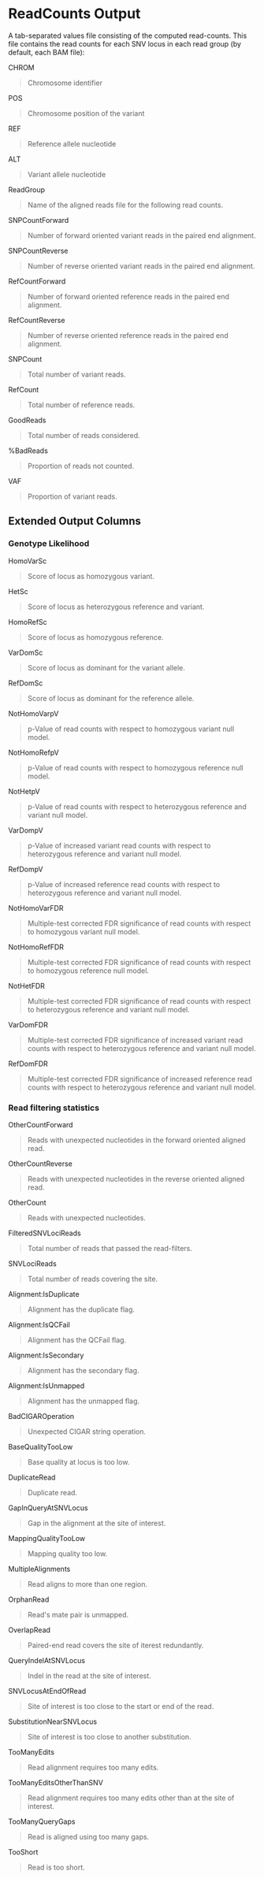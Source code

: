 # ReadCounts Output 

A tab-separated values file consisting of the computed read-counts. This file contains the read counts
for each SNV locus in each read group (by default, each BAM file):

CHROM
> Chromosome identifier

POS
> Chromosome position of the variant

REF
> Reference allele nucleotide

ALT
> Variant allele nucleotide

ReadGroup
> Name of the aligned reads file for the following read counts.

SNPCountForward
> Number of forward oriented variant reads in the paired end alignment.

SNPCountReverse
> Number of reverse oriented variant reads in the paired end alignment.

RefCountForward
> Number of forward oriented reference reads in the paired end alignment.

RefCountReverse
> Number of reverse oriented reference reads in the paired end alignment.

SNPCount
> Total number of variant reads.

RefCount
> Total number of reference reads.

GoodReads
> Total number of reads considered.

%BadReads
> Proportion of reads not counted.

VAF
> Proportion of variant reads.

## Extended Output Columns

### Genotype Likelihood

HomoVarSc
> Score of locus as homozygous variant.

HetSc
> Score of locus as heterozygous reference and variant.

HomoRefSc
> Score of locus as homozygous reference.

VarDomSc
> Score of locus as dominant for the variant allele.

RefDomSc
> Score of locus as dominant for the reference allele.

NotHomoVarpV
> p-Value of read counts with respect to homozygous variant null model.

NotHomoRefpV
> p-Value of read counts with respect to homozygous reference null model.

NotHetpV
> p-Value of read counts with respect to heterozygous reference and variant null model.

VarDompV
> p-Value of increased variant read counts with respect to heterozygous reference and variant null model.

RefDompV
> p-Value of increased reference read counts with respect to heterozygous reference and variant null model.

NotHomoVarFDR
> Multiple-test corrected FDR significance of read counts with respect to homozygous variant null model.

NotHomoRefFDR
> Multiple-test corrected FDR significance of read counts with respect to homozygous reference null model.

NotHetFDR
> Multiple-test corrected FDR significance of read counts with respect to heterozygous reference and variant null model.

VarDomFDR
> Multiple-test corrected FDR significance of increased variant read counts with respect to heterozygous reference and variant null model.

RefDomFDR
> Multiple-test corrected FDR significance of increased reference read counts with respect to heterozygous reference and variant null model.

### Read filtering statistics

OtherCountForward
> Reads with unexpected nucleotides in the forward oriented aligned read.

OtherCountReverse    
> Reads with unexpected nucleotides in the reverse oriented aligned read.

OtherCount 
> Reads with unexpected nucleotides.

FilteredSNVLociReads
> Total number of reads that passed the read-filters.

SNVLociReads    
> Total number of reads covering the site.

Alignment:IsDuplicate
> Alignment has the duplicate flag. 

Alignment:IsQCFail      
> Alignment has the QCFail flag.

Alignment:IsSecondary   
> Alignment has the secondary flag.

Alignment:IsUnmapped    
> Alignment has the unmapped flag.

BadCIGAROperation
> Unexpected CIGAR string operation.

BaseQualityTooLow
> Base quality at locus is too low.

DuplicateRead
> Duplicate read.

GapInQueryAtSNVLocus
> Gap in the alignment at the site of interest.

MappingQualityTooLow
> Mapping quality too low.

MultipleAlignments
> Read aligns to more than one region.

OrphanRead
> Read's mate pair is unmapped.

OverlapRead
> Paired-end read covers the site of iterest redundantly.

QueryIndelAtSNVLocus    
> Indel in the read at the site of interest.

SNVLocusAtEndOfRead
> Site of interest is too close to the start or end of the read.

SubstitutionNearSNVLocus        
> Site of interest is too close to another substitution. 

TooManyEdits
> Read alignment requires too many edits.

TooManyEditsOtherThanSNV
> Read alignment requires too many edits other than at the site of interest.

TooManyQueryGaps
> Read is aligned using too many gaps. 

TooShort
> Read is too short.
